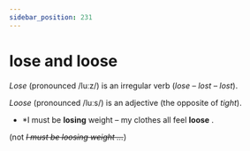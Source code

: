 ```yaml
---
sidebar_position: 231
---
```


# lose and loose

*Lose* (pronounced /luːz/) is an irregular verb (*lose* – *lost* – *lost*).

*Loose* (pronounced /luːs/) is an adjective (the opposite of *tight*).

- *I must be **losing** weight – my clothes all feel **loose** .

(not *~~I must be loosing weight …~~*)
